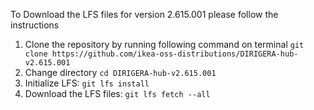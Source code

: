 To Download the LFS files for version 2.615.001 please follow the instructions

1. Clone the repository by running following command on terminal `git clone https://github.com/ikea-oss-distributions/DIRIGERA-hub-v2.615.001`
2. Change directory `cd DIRIGERA-hub-v2.615.001`
3. Initialize LFS: `git lfs install`
4. Download the LFS files: `git lfs fetch --all`
